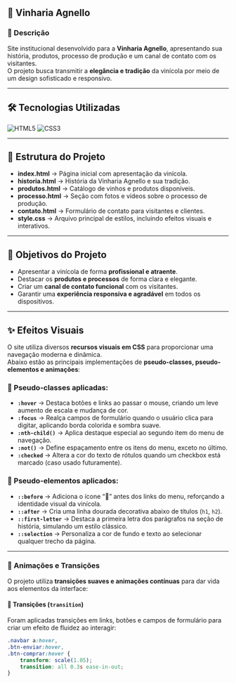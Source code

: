 ## 🍷 Vinharia Agnello

### 📖 Descrição
Site institucional desenvolvido para a **Vinharia Agnello**, apresentando sua história, produtos, processo de produção e um canal de contato com os visitantes.  
O projeto busca transmitir a **elegância e tradição** da vinícola por meio de um design sofisticado e responsivo.

---

## 🛠 Tecnologias Utilizadas
![HTML5](https://img.shields.io/badge/HTML5-E34F26?style=flat&logo=html5&logoColor=white)
![CSS3](https://img.shields.io/badge/CSS3-1572B6?style=flat&logo=css3&logoColor=white)

---

## 📂 Estrutura do Projeto

- **index.html** → Página inicial com apresentação da vinícola.  
- **historia.html** → História da Vinharia Agnello e sua tradição.  
- **produtos.html** → Catálogo de vinhos e produtos disponíveis.  
- **processo.html** → Seção com fotos e vídeos sobre o processo de produção.  
- **contato.html** → Formulário de contato para visitantes e clientes.  
- **style.css** → Arquivo principal de estilos, incluindo efeitos visuais e interativos.  

---

## 🎨 Objetivos do Projeto

- Apresentar a vinícola de forma **profissional e atraente**.  
- Destacar os **produtos e processos** de forma clara e elegante.  
- Criar um **canal de contato funcional** com os visitantes.  
- Garantir uma **experiência responsiva e agradável** em todos os dispositivos.  

---

## ✨ Efeitos Visuais

O site utiliza diversos **recursos visuais em CSS** para proporcionar uma navegação moderna e dinâmica.  
Abaixo estão as principais implementações de **pseudo-classes, pseudo-elementos e animações**:

### 🎯 Pseudo-classes aplicadas:
- **`:hover`** → Destaca botões e links ao passar o mouse, criando um leve aumento de escala e mudança de cor.  
- **`:focus`** → Realça campos de formulário quando o usuário clica para digitar, aplicando borda colorida e sombra suave.  
- **`:nth-child()`** → Aplica destaque especial ao segundo item do menu de navegação.  
- **`:not()`** → Define espaçamento entre os itens do menu, exceto no último.  
- **`:checked`** → Altera a cor do texto de rótulos quando um checkbox está marcado (caso usado futuramente).

### 💠 Pseudo-elementos aplicados:
- **`::before`** → Adiciona o ícone “🍷” antes dos links do menu, reforçando a identidade visual da vinícola.  
- **`::after`** → Cria uma linha dourada decorativa abaixo de títulos (`h1`, `h2`).  
- **`::first-letter`** → Destaca a primeira letra dos parágrafos na seção de história, simulando um estilo clássico.  
- **`::selection`** → Personaliza a cor de fundo e texto ao selecionar qualquer trecho da página.

---

### 💫 Animações e Transições

O projeto utiliza **transições suaves e animações contínuas** para dar vida aos elementos da interface:

#### 🔹 Transições (`transition`)
Foram aplicadas transições em links, botões e campos de formulário para criar um efeito de fluidez ao interagir:
```css
.navbar a:hover,
.btn-enviar:hover,
.btn-comprar:hover {
    transform: scale(1.05);
    transition: all 0.3s ease-in-out;
}
